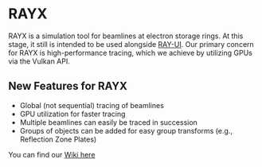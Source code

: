 # RAYX
RAYX is a simulation tool for beamlines at electron storage rings. At this stage, it still is intended to be used alongside [RAY-UI](https://www.helmholtz-berlin.de/forschung/oe/wi/optik-strahlrohre/arbeitsgebiete/ray_en.html). Our primary concern for RAYX is high-performance tracing, which we achieve by utilizing GPUs via the Vulkan API. 

## New Features for RAYX
- Global (not sequential) tracing of beamlines
- GPU utilization for faster tracing
- Multiple beamlines can easily be traced in succession
- Groups of objects can be added for easy group transforms (e.g., Reflection Zone Plates)

You can find our [Wiki here](https://hz-b.github.io/RAY-X/)
